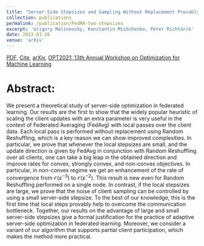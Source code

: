 ```yaml
---
title: "Server-Side Stepsizes and Sampling Without Replacement Provably Help in Federated Optimization"
collection: publications
permalink: /publication/FedRR-two-stepsizes
excerpt: 'Grigory Malinovsky, Konstantin Mishchenko, Peter Richtárik'
date: 2022-01-26 
venue: 'arXiv'
---
```

[PDF](https://arxiv.org/pdf/2201.11066), [Cite](https://grigory-malinovsky.github.io/files/fedRR-two-stepsizes.txt), [arXiv](https://arxiv.org/abs/2201.11066), [OPT2021: 13th Annual Workshop on Optimization for Machine Learning](https://opt-ml.org/papers/2021/paper39.pdf) 


Abstract:
======
We present a theoretical study of server-side optimization in federated learning. Our results are the first to show that the widely popular heuristic of scaling the client updates with an extra parameter is very useful in the context of Federated Averaging (FedAvg) with local passes over the client data. Each local pass is performed without replacement using Random Reshuffling, which is a key reason we can show improved complexities. In particular, we prove that whenever the local stepsizes are small, and the update direction is given by FedAvg in conjunction with Random Reshuffling over all clients, one can take a big leap in the obtained direction and improve rates for convex, strongly convex, and non-convex objectives. In particular, in non-convex regime we get an enhancement of the rate of convergence from $\mathcal{O}(\varepsilon^{-3}) \text{ to } \mathcal{O}(\varepsilon^{-2})$. This result is new even for Random Reshuffling performed on a single node. In contrast, if the local stepsizes are large, we prove that the noise of client sampling can be controlled by using a small server-side stepsize. To the best of our knowledge, this is the first time that local steps provably help to overcome the communication bottleneck. Together, our results on the advantage of large and small server-side stepsizes give a formal justification for the practice of adaptive server-side optimization in federated learning. Moreover, we consider a variant of our algorithm that supports partial client participation, which makes the method more practical.


